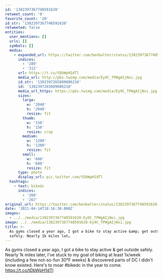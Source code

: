 ```yaml
---
id: '1382397367748591620'
retweet_count: '0'
favorite_count: '20'
id_str: '1382397367748591620'
retweeted: false
entities:
  user_mentions: []
  urls: []
  symbols: []
  media:
    - expanded_url: https://twitter.com/benbalter/status/1382397367748591620/photo/1
      indices:
        - '289'
        - '312'
      url: https://t.co/tDbWpH1dTl
      media_url: http://pbs.twimg.com/media/Ey9C_TPWgAIjNxi.jpg
      id_str: '1382397265889886210'
      id: '1382397265889886210'
      media_url_https: https://pbs.twimg.com/media/Ey9C_TPWgAIjNxi.jpg
      sizes:
        large:
          w: '2048'
          h: '2048'
          resize: fit
        thumb:
          w: '150'
          h: '150'
          resize: crop
        medium:
          w: '1200'
          h: '1200'
          resize: fit
        small:
          w: '680'
          h: '680'
          resize: fit
      type: photo
      display_url: pic.twitter.com/tDbWpH1dTl
  hashtags:
    - text: bikedc
      indices:
        - '260'
        - '267'
original_url: https://twitter.com/benbalter/status/1382397367748591620
date: '2021-04-14T18:16:30.000Z'
images:
  - ../../media/1382397367748591620-Ey9C_TPWgAIjNxi.jpg
image: ../../media/1382397367748591620-Ey9C_TPWgAIjNxi.jpg
title: >-
  As gyms closed a year ago, I got a bike to stay active &amp; get outside
  safely. Nearly 1k miles lat…
---
```


As gyms closed a year ago, I got a bike to stay active &amp; get outside safely. Nearly 1k miles later, I've stuck to my goal of biking at least 1x/week (including a few not-so-fun 30°F weeks) &amp; discovered parts of DC I didn't know existed. Here's to moar #bikedc in the year to come. https://t.co/tDbWpH1dTl
